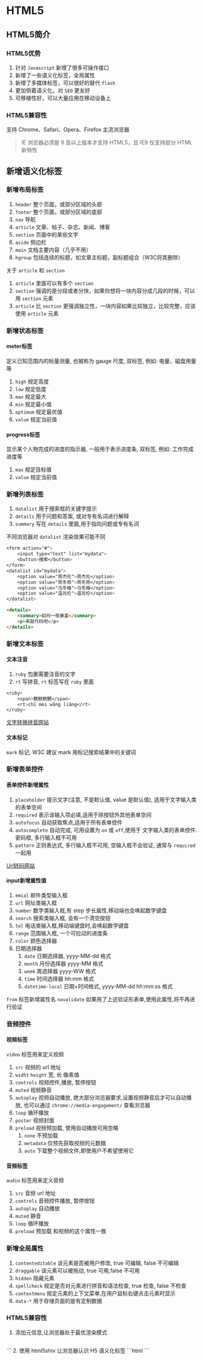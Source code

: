 # HTML5

## HTML5简介

### HTML5优势

1. 针对 `Javascript` 新增了很多可操作接口
2. 新增了一些语义化标签，全局属性
3. 新增了多媒体标签，可以很好的替代 `flash`
4. 更加侧着语义化，对 `SEO` 更友好
5. 可移植性好，可以大量应用在移动设备上

### HTML5兼容性

支持 Chrome、Safari、Opera、Firefox 主流浏览器

> IE 浏览器必须是 9 及以上版本才支持 HTML5，且 IE9 仅支持部分 HTML新特性

## 新增语义化标签

### 新增布局标签

1. `header` 整个页面，或部分区域的头部
2. `footer` 整个页面，或部分区域的底部
3. `nav` 导航
4. `article` 文章、帖子、杂志、新闻、博客
5. `section` 页面中的某些文字
6. `aside` 侧边栏
7. `main` 文档主要内容（几乎不用）
8. `hgroup` 包括连续的标题，如文章主标题，副标题组合（W3C将其删除）

关于 `article` 和 `section`
1. `article` 里面可以有多个 `section`
2. `section` 强调的是分段或者分快，如果你想将一块内容分成几段的时候，可以用 `section` 元素
3. `article` 比 `section` 更强调独立性，一块内容如果比较独立，比较完整，应该使用 `article` 元素


### 新增状态标签

#### meter标签

定义已知范围内的标量测量, 也被称为 gauge 尺度, 双标签, 例如: 电量，磁盘用量等

1. `high`  规定高度
2. `low`  规定低度
3. `max` 规定最大
4. `min`  规定最小值
5. `optimum`  规定最优值
6. `value`  规定当前值

#### progress标签

显示某个人物完成的进度的指示器, 一般用于表示进度条, 双标签, 例如:  工作完成进度等

1. `max` 规定目标值
2. `value` 规定当前值


### 新增列表标签

1. `datalist` 用于搜索框的关键字提示
2. `details` 用于问题和答案, 或对专有名词进行解释
3. `summary` 写在 `details` 里面,用于指向问题或专有名词

不同浏览器对 `datalist` 渲染效果可能不同

```css
<form action="#">  
    <input type="text" list="mydata">  
    <button>搜索</button>  
</form>  
<datalist id="mydata">  
    <option value="周杰伦">周杰伦</option>  
    <option value="周冬雨">周冬雨</option>  
    <option value="马冬梅">马冬梅</option>  
    <option value="温兆伦">温兆伦</option>  
</datalist>
```

```html
<details>  
    <summary>如何一夜暴富</summary>  
    <p>来敲代码吧</p>  
</details>
```

### 新增文本标签

#### 文本注音

1. `ruby` 包裹需要注音的文字
2. `rt` 写拼音, `rt` 标签写在 `ruby` 里面
 
```css
<ruby>  
    <span>魑魅魍魉</span>  
    <rt>chī mèi wǎng liǎng</rt>  
</ruby>
```

[文字转换拼音网站](https://www.aies.cn/pinyin2.htm)
#### 文本标记

`mark` 标记, W3C 建议 mark 用标记搜索结果中的关键词

### 新增表单控件

#### 表单控件新增属性

1. `placeholder` 提示文字(注意, 不是默认值, value 是默认值), 适用于文字输入类的表单空间
2. `required` 表示该输入项必填,适用于除按钮外其他表单空间
3. `autofocus` 自动获取焦点,适用于所有表单控件
4. `autocomplete` 自动完成, 可用设置为 `on` 或 `off`,使用于 文字输入类的表单控件.密码框, 多行输入框不可用
5. `pattern` 正则表达式, 多行输入框不可用, 空输入框不会验证, 通常与 `required` 一起用

[Url转码网站](https://www.wetools.com/url-encode)

#### input新增属性值

1. `emial` 邮件类型输入框
2. `url` 网址类输入框
3. `number` 数字类输入框,有 step 步长属性,移动端也会唤起数字键盘
4. `search` 搜索类输入框, 会有一个清空按钮
5. `tel` 电话类输入框,移动端键盘时,会唤起数字键盘
6. `range` 范围输入框, 一个可拉动的进度条
7. `color` 颜色选择器
8. 日期选择器
	1. `date` 日期选择器, yyyy-MM-dd 格式
	2. `month` 月份选择器  yyyy-MM 格式
	3. `week` 周选择器 yyyy-WW 格式
	4. `time` 时间选择器 hh:mm 格式
	5. `datetime-local` 日期+时间格式, yyyy-MM-dd hh:mm:ss 格式

`from` 标签新增属性名 `novalidate` 如果用了上述验证形表单,使用此属性,将不再进行验证



### 音频控件
#### 视频标签

`video`  标签用来定义视频

1.  `src` 视频的 url 地址
2. `widht` `height` 宽, 长 像素值
3. `controls` 视频控件,播放, 暂停按钮
4. `muted` 视频静音
5. `autoplay` 视频自动播放, 绝大部分浏览器要求,设置视频静音后才可以自动播放, 也可以通过 `chrome://media-engagement/` 查看浏览器
6. `loop` 循环播放
7. `poster` 视频封面
8. `preload` 视频预加载, 使用自动播放可用忽略
	1. `none` 不预加载
	2. `metadata` 仅预先获取视频的元数据
	3. `auto` 下载整个视频文件,即使用户不希望使用它


#### 音频标签

`audio`  标签用来定义音频

1. `src` 音频 url 地址
2. `controls` 音频控件播放, 暂停按钮
3. `autoplay` 自动播放
4. `muted` 静音
5. `loop` 循环播放
6. `preload` 预加载 和视频的这个属性一致

### 新增全局属性

1. `contenteditable`  该元素是否被用户修改, true 可编辑, false 不可编辑
2. `draggable` 该元素可以被拖动, true 可用,false 不可用
3. `hidden` 隐藏元素
4. `spellcheck` 规定是否对元素进行拼音和语法检查, true 检查, false 不检查
5. `contextmenu` 规定元素的上下文菜单,在用户鼠标右键点击元素时显示
6. `data-*` 用于存储页面的是有定制数据

### HTML5兼容性

1. 添加元信息,让浏览器处于最优渲染模式
	```html
<!-- 让IE浏览器处于一个最优的渲染模式 -->  
<meta http-equiv="X-UA-Compatible" content="IE=edge">  
<!-- 针对一些国产的“双核”浏览器的设置，让浏览器优先使用webkit内核去渲染网页 -->  
<meta name="render" content="webkit">
```
2. 使用 html5shiv 让浏览器认识 H5 语义化标签
```html
<!--[if lt ie 9]>  
<script src="./html5shiv.js"></script>  
<![endif]-->
```

